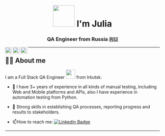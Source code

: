<h1 align="center" ><img src="https://media.giphy.com/media/h73hZt6EyS4kpMTRRj/giphy.gif" width="70"> I'm Julia</a></h1>
<h3 align="center">QA Engineer from Russia 🇷🇺</h3>

<a href="https://www.linkedin.com/in/julia-murova">
  <img align="left" alt="LinkdeIn" width="22px" src="https://cdn.jsdelivr.net/npm/simple-icons@v3/icons/linkedin.svg" />
</a>
<a href="https://t.me/JuliaMur">
  <img align="left" alt="Abhishek's Telegram" width="22px" src="https://cdn.jsdelivr.net/npm/simple-icons@v3/icons/telegram.svg" />
</a>
<a href="https://www.instagram.com/julia_murova/">
  <img align="left" alt="Instagram" width="22px" src="https://cdn.jsdelivr.net/npm/simple-icons@v3/icons/instagram.svg" />
</a>

---

## :woman_technologist: About me
I am a Full Stack QA Engineer <img src="https://media.giphy.com/media/WUlplcMpOCEmTGBtBW/giphy.gif" width="30"> from Irkutsk.
- :telescope: I have 3+ years of experience in all kinds of manual testing, including Web and Mobile platforms and APIs, also I have experience in automation testing from Python.

- :seedling: Strong skills in establishing QA processes, reporting progress and results to stakeholders.

- :mailbox:How to reach me: [![Linkedin Badge](https://img.shields.io/badge/-JULIA_MUROVA-blue?style=flat&logo=Linkedin&logoColor=white)](https://www.linkedin.com/in/julia-murova)

---
